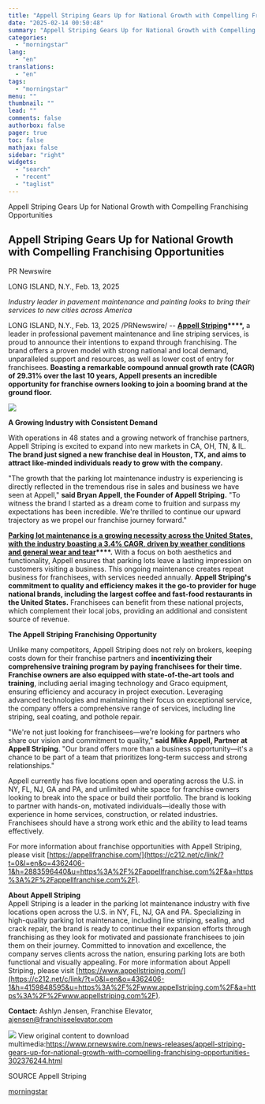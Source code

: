 ```yaml
---
title: "Appell Striping Gears Up for National Growth with Compelling Franchising Opportunities"
date: "2025-02-14 00:50:48"
summary: "Appell Striping Gears Up for National Growth with Compelling Franchising Opportunities Appell Striping Gears Up for National Growth with Compelling Franchising Opportunities PR Newswire LONG ISLAND, N.Y., Feb. 13, 2025 Industry leader in pavement maintenance and painting looks to bring their services to new cities across America LONG ISLAND, N.Y.,..."
categories:
  - "morningstar"
lang:
  - "en"
translations:
  - "en"
tags:
  - "morningstar"
menu: ""
thumbnail: ""
lead: ""
comments: false
authorbox: false
pager: true
toc: false
mathjax: false
sidebar: "right"
widgets:
  - "search"
  - "recent"
  - "taglist"
---
```


Appell Striping Gears Up for National Growth with Compelling Franchising Opportunities

Appell Striping Gears Up for National Growth with Compelling Franchising Opportunities
--------------------------------------------------------------------------------------

PR Newswire

LONG ISLAND, N.Y., Feb. 13, 2025


*Industry leader in pavement maintenance and painting looks to bring their services to new cities across America*

LONG ISLAND, N.Y., Feb. 13, 2025 /PRNewswire/ -- **[Appell Striping](https://c212.net/c/link/?t=0&l=en&o=4362406-1&h=1929589016&u=https%3A%2F%2Fwww.appellstriping.com%2F&a=Appell+Striping)****,** a leader in professional pavement maintenance and line striping services, is proud to announce their intentions to expand through franchising. The brand offers a proven model with strong national and local demand, unparalleled support and resources, as well as lower cost of entry for franchisees. **Boasting a remarkable compound annual growth rate (CAGR) of 29.31% over the last 10 years, Appell presents an incredible opportunity for franchise owners looking to join a booming brand at the ground floor.**

[![](https://mma.prnewswire.com/media/2619855/Appell_Striping_team_member_at_work.jpg)](https://mma.prnewswire.com/media/2619855/Appell_Striping_team_member_at_work.html)

**A Growing Industry with Consistent Demand**

With operations in 48 states and a growing network of franchise partners, Appell Striping is excited to expand into new markets in CA, OH, TN, & IL. **The brand just signed a new franchise deal in Houston, TX, and aims to attract like-minded individuals ready to grow with the company.** 

"The growth that the parking lot maintenance industry is experiencing is directly reflected in the tremendous rise in sales and business we have seen at Appell," **said Bryan Appell, the Founder of Appell Striping.** "To witness the brand I started as a dream come to fruition and surpass my expectations has been incredible. We're thrilled to continue our upward trajectory as we propel our franchise journey forward."

**[Parking lot maintenance is a growing necessity across the United States, with the industry boasting a 3.4% CAGR, driven by weather conditions and general wear and tear](https://c212.net/c/link/?t=0&l=en&o=4362406-1&h=1942609170&u=https%3A%2F%2Fwww.grandviewresearch.com%2Findustry-analysis%2Fnorth-america-commercial-facility-parking-lot-maintenance-market-report&a=Parking+lot+maintenance+is+a+growing+necessity+across+the+United+States%2C+with+the+industry+boasting+a+3.4%25+CAGR%2C+driven+by+weather+conditions+and+general+wear+and+tear)****.** With a focus on both aesthetics and functionality, Appell ensures that parking lots leave a lasting impression on customers visiting a business. This ongoing maintenance creates repeat business for franchisees, with services needed annually. **Appell Striping's commitment to quality and efficiency makes it the go-to provider for huge national brands, including the largest coffee and fast-food restaurants in the United States.** Franchisees can benefit from these national projects, which complement their local jobs, providing an additional and consistent source of revenue.

**The Appell Striping Franchising Opportunity**

Unlike many competitors, Appell Striping does not rely on brokers, keeping costs down for their franchise partners and **incentivizing their comprehensive training program by paying franchisees for their time.** **Franchise owners are also equipped with state-of-the-art tools and training**, including aerial imaging technology and Graco equipment, ensuring efficiency and accuracy in project execution. Leveraging advanced technologies and maintaining their focus on exceptional service, the company offers a comprehensive range of services, including line striping, seal coating, and pothole repair.

"We're not just looking for franchisees—we're looking for partners who share our vision and commitment to quality," **said Mike Appell, Partner at Appell Striping**. "Our brand offers more than a business opportunity—it's a chance to be part of a team that prioritizes long-term success and strong relationships."

Appell currently has five locations open and operating across the U.S. in NY, FL, NJ, GA and PA, and unlimited white space for franchise owners looking to break into the space or build their portfolio. The brand is looking to partner with hands-on, motivated individuals—ideally those with experience in home services, construction, or related industries. Franchisees should have a strong work ethic and the ability to lead teams effectively.

For more information about franchise opportunities with Appell Striping, please visit [https://appellfranchise.com/](https://c212.net/c/link/?t=0&l=en&o=4362406-1&h=2883596440&u=https%3A%2F%2Fappellfranchise.com%2F&a=https%3A%2F%2Fappellfranchise.com%2F).

**About Appell Striping**  
Appell Striping is a leader in the parking lot maintenance industry with five locations open across the U.S. in NY, FL, NJ, GA and PA. Specializing in high-quality parking lot maintenance, including line striping, sealing, and crack repair, the brand is ready to continue their expansion efforts through franchising as they look for motivated and passionate franchisees to join them on their journey. Committed to innovation and excellence, the company serves clients across the nation, ensuring parking lots are both functional and visually appealing. For more information about Appell Striping, please visit [https://www.appellstriping.com/](https://c212.net/c/link/?t=0&l=en&o=4362406-1&h=4159848595&u=https%3A%2F%2Fwww.appellstriping.com%2F&a=https%3A%2F%2Fwww.appellstriping.com%2F).

**Contact:** Ashlyn Jensen, Franchise Elevator, [ajensen@franchiseelevator.com](mailto:ajensen@franchiseelevator.com)

 ![](https://c212.net/c/img/favicon.png?sn=CL19087&sd=2025-02-13) View original content to download multimedia:<https://www.prnewswire.com/news-releases/appell-striping-gears-up-for-national-growth-with-compelling-franchising-opportunities-302376244.html>

SOURCE Appell Striping

[morningstar](https://www.morningstar.com/news/pr-newswire/20250213cl19087/appell-striping-gears-up-for-national-growth-with-compelling-franchising-opportunities)
